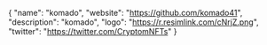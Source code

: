 {
  "name": "komado",
  "website": "https://github.com/komado41",
  "description": "komado",
  "logo": "https://r.resimlink.com/cNrjZ.png",
  "twitter": "https://twitter.com/CryptomNFTs"
}

